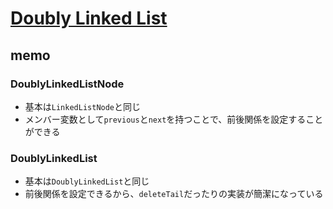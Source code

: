 # [Doubly Linked List](https://github.com/trekhleb/javascript-algorithms/tree/master/src/data-structures/doubly-linked-list)

## memo

### DoublyLinkedListNode
- 基本は`LinkedListNode`と同じ
- メンバー変数として`previous`と`next`を持つことで、前後関係を設定することができる

### DoublyLinkedList
- 基本は`DoublyLinkedList`と同じ
- 前後関係を設定できるから、`deleteTail`だったりの実装が簡潔になっている
